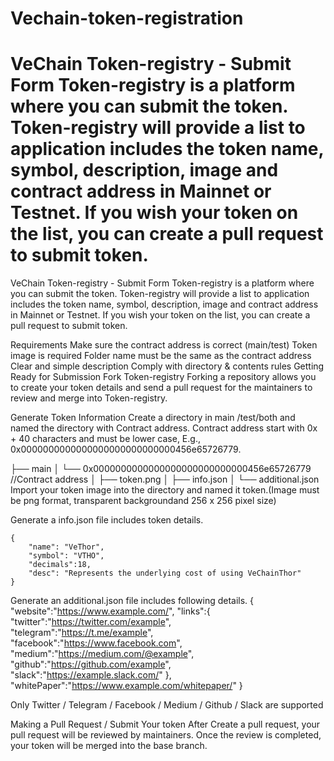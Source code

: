 # Vechain-token-registration
# VeChain Token-registry - Submit Form  Token-registry is a platform where you can submit the token. Token-registry will provide a list to application includes the token name, symbol, description, image and contract address in Mainnet or Testnet. If you wish your token on the list, you can create a pull request to submit token.
VeChain Token-registry - Submit Form
Token-registry is a platform where you can submit the token. Token-registry will provide a list to application includes the token name, symbol, description, image and contract address in Mainnet or Testnet. If you wish your token on the list, you can create a pull request to submit token.

Requirements
Make sure the contract address is correct (main/test)
Token image is required
Folder name must be the same as the contract address
Clear and simple description
Comply with directory & contents rules
Getting Ready for Submission
Fork Token-registry
Forking a repository allows you to create your token details and send a pull request for the maintainers to review and merge into Token-registry.

Generate Token Information
Create a directory in main /test/both and named the directory with Contract address.
Contract address start with 0x + 40 characters and must be lower case, E.g., 0x0000000000000000000000000000456e65726779.

├── main 
│   └── 0x0000000000000000000000000000456e65726779 //Contract address
│       ├── token.png
│       ├── info.json
│       └── additional.json
Import your token image into the directory and named it token.(Image must be png format, transparent backgroundand 256 x 256 pixel size)

Generate a info.json file includes token details.

    {
        "name": "VeThor",
        "symbol": "VTHO",
        "decimals":18,
        "desc": "Represents the underlying cost of using VeChainThor"
    }
Generate an additional.json file includes following details.
{
  "website":"https://www.example.com/", 
  "links":{
      "twitter":"https://twitter.com/example",      
      "telegram":"https://t.me/example",
      "facebook":"https://www.facebook.com",
      "medium":"https://medium.com/@example",
      "github":"https://github.com/example",
      "slack":"https://example.slack.com/"
    },
  "whitePaper":"https://www.example.com/whitepaper/"
}

Only Twitter / Telegram / Facebook / Medium / Github / Slack are supported

Making a Pull Request / Submit Your token
After Create a pull request, your pull request will be reviewed by maintainers. Once the review is completed, your token will be merged into the base branch.
